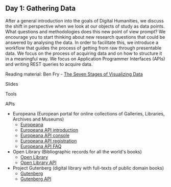 ## Day 1: Gathering Data

After a general introduction into the goals of Digital Humanities, we discuss the shift in perspective when we look at our objects of study as data points. What questions and methodologies does this new point of view prompt? We encourage you to 
start thinking about new research questions that could be answered by analysing the data. In order to facilitate this, we introduce a workflow that guides the process of getting from raw through presentable data. We focus on the process of acquiring data and on how to structure it in a meaningful way. We focus on Application Programmer Interfaces (APIs) and writing REST queries to acquire data.
 
Reading material: Ben Fry - [The Seven Stages of Visualizing Data](https://docs.google.com/file/d/0Bw6gfqK2v6PjbXlwcDJFcXBYT3c/edit?usp=sharing)

Slides

Tools

APIs
+ Europeana (European portal for online collections of Galleries, Libraries, Archives and Museums)
  + [Europeana](http://www.europeana.eu)
  + [Europeana API introduction](http://www.europeana.eu/portal/api-introduction.html)
  + [Europeana API console](http://www.europeana.eu/portal/api/console.html)
  + [Europeana API registration](http://www.europeana.eu/portal/api/registration.html)
  + [Europeana API FAQ](http://pro.europeana.eu/web/guest/api-faq)
+ Open Library (Bibliographic records for all the world's books)
  + [Open Library](http://openlibrary.org/)
  + [Open Library API](http://openlibrary.org/developers/api)
+ Project Gutenberg (digital library with full-texts of public domain books)
  + [Gutenberg](http://www.gutenberg.org)
  + [Gutenberg API](http://www.gutenberg.org/wiki/Gutenberg:Information_About_Robot_Access_to_our_Pages)
